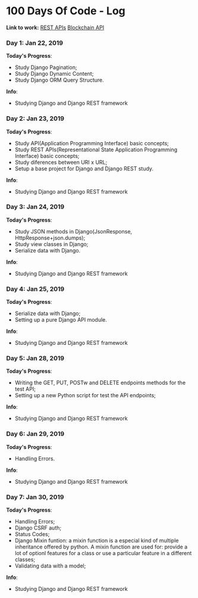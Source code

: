 # 100 Days Of Code - Log

**Link to work:**
[REST APIs](https://github.com/silva-matheus/blockchain)
[Blockchain API](https://github.com/silva-matheus/blockchain)

### Day 1: Jan 22, 2019

**Today's Progress**:
- Study Django Pagination;
- Study Django Dynamic Content;
- Study Django ORM Query Structure.

**Info**:
- Studying Django and Django REST framework

### Day 2: Jan 23, 2019

**Today's Progress**:
- Study API(Application Programming Interface) basic concepts;
- Study REST APIs(Representational State Application Programming Interface) basic concepts;
- Study diferences between URI x URL;
- Setup a base project for Django and Django REST study.

**Info**:
- Studying Django and Django REST framework

### Day 3: Jan 24, 2019

**Today's Progress**:
- Study JSON methods in Django(JsonResponse, HttpResponse+json.dumps);
- Study view classes in Django;
- Serialize data with Django.


**Info**:
- Studying Django and Django REST framework


### Day 4: Jan 25, 2019

**Today's Progress**:
- Serialize data with Django;
- Setting up a pure Django API module.


**Info**:
- Studying Django and Django REST framework

### Day 5: Jan 28, 2019

**Today's Progress**:
- Writing the GET, PUT, POSTw and DELETE endpoints methods for the test API;
- Setting up a new Python script for test the API endpoints;


**Info**:
- Studying Django and Django REST framework


### Day 6: Jan 29, 2019

**Today's Progress**:
- Handling Errors.

**Info**:
- Studying Django and Django REST framework


### Day 7: Jan 30, 2019

**Today's Progress**:
- Handling Errors;
- Django CSRF auth;
- Status Codes;
- Django Mixin funtion: a mixin function is a especial kind of multiple inheritance offered by python. A mixin function are used for: provide a lot of optionl features for a class or use a particular feature in a different classes;
- Validating data with a model;

**Info**:
- Studying Django and Django REST framework